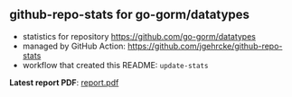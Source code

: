 ## github-repo-stats for go-gorm/datatypes

- statistics for repository https://github.com/go-gorm/datatypes
- managed by GitHub Action: https://github.com/jgehrcke/github-repo-stats
- workflow that created this README: `update-stats`

**Latest report PDF**: [report.pdf](https://github.com/go-gorm/stats/raw/master/go-gorm/datatypes/latest-report/report.pdf)


